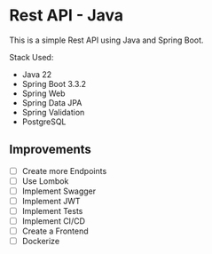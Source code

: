 # Rest API - Java
This is a simple Rest API using Java and Spring Boot.

Stack Used:
- Java 22
- Spring Boot 3.3.2
- Spring Web
- Spring Data JPA
- Spring Validation
- PostgreSQL

## Improvements
 - [ ] Create more Endpoints
 - [ ] Use Lombok
 - [ ] Implement Swagger
 - [ ] Implement JWT
 - [ ] Implement Tests
 - [ ] Implement CI/CD
 - [ ] Create a Frontend
 - [ ] Dockerize